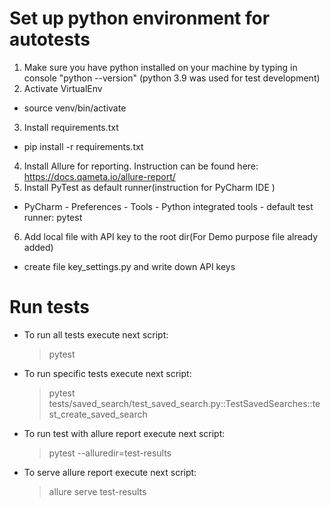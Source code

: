 # Set up python environment for autotests
1. Make sure you have python installed on your machine by typing in console "python --version" 
   (python 3.9 was used for test development)
2. Activate VirtualEnv
- source venv/bin/activate
3. Install requirements.txt
- pip install -r requirements.txt
4. Install Allure for reporting. Instruction can be found here: https://docs.qameta.io/allure-report/
5. Install PyTest as default runner(instruction for PyCharm IDE )
- PyCharm - Preferences - Tools - Python integrated tools - default test runner: pytest
6. Add local file with API key to the root dir(For Demo purpose file already added)
- create file key_settings.py and write down API keys

# Run tests
- To run all tests execute next script:
  >pytest
- To run specific tests execute next script:
  >pytest tests/saved_search/test_saved_search.py::TestSavedSearches::test_create_saved_search
- To run test with allure report execute next script: 
  >pytest --alluredir=test-results
- To serve allure report execute next script: 
  >allure serve test-results

